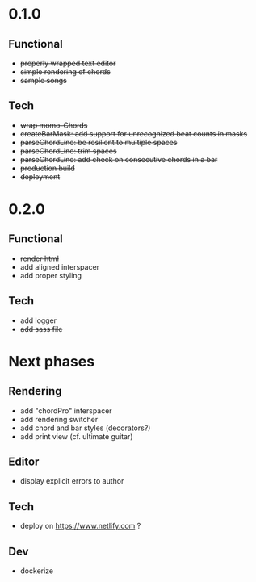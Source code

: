 # 0.1.0
## Functional
- ~~properly wrapped text editor~~
- ~~simple rendering of chords~~
- ~~sample songs~~

## Tech
- ~~wrap momo-Chords~~
- ~~createBarMask: add support for unrecognized beat counts in masks~~
- ~~parseChordLine: be resilient to multiple spaces~~
- ~~parseChordLine: trim spaces~~
- ~~parseChordLine: add check on consecutive chords in a bar~~
- ~~production build~~
- ~~deployment~~

# 0.2.0
## Functional
- ~~render html~~
- add aligned interspacer
- add proper styling

## Tech
- add logger
- ~~add sass file~~


# Next phases

## Rendering
- add "chordPro" interspacer
- add rendering switcher
- add chord and bar styles (decorators?)
- add print view (cf. ultimate guitar)

## Editor
- display explicit errors to author

## Tech
- deploy on https://www.netlify.com ?

## Dev
- dockerize

